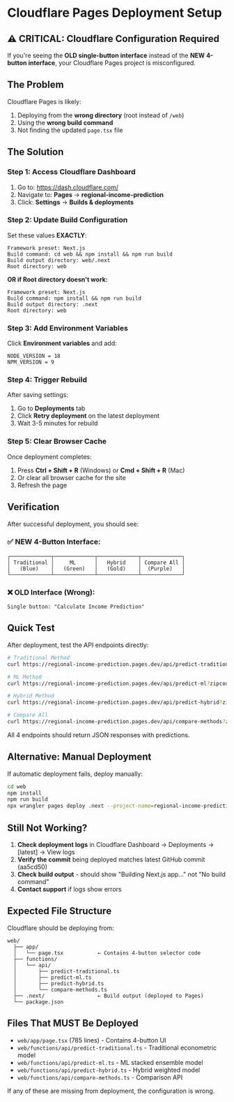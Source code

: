# Cloudflare Pages Deployment Setup

## ⚠️ CRITICAL: Cloudflare Configuration Required

If you're seeing the **OLD single-button interface** instead of the **NEW 4-button interface**, your Cloudflare Pages project is misconfigured.

## The Problem

Cloudflare Pages is likely:
1. Deploying from the **wrong directory** (root instead of `/web`)
2. Using the **wrong build command**
3. Not finding the updated `page.tsx` file

## The Solution

### Step 1: Access Cloudflare Dashboard
1. Go to: https://dash.cloudflare.com/
2. Navigate to: **Pages** → **regional-income-prediction**
3. Click: **Settings** → **Builds & deployments**

### Step 2: Update Build Configuration

Set these values **EXACTLY**:

```
Framework preset: Next.js
Build command: cd web && npm install && npm run build
Build output directory: web/.next
Root directory: web
```

**OR if Root directory doesn't work:**

```
Framework preset: Next.js  
Build command: npm install && npm run build
Build output directory: .next
Root directory: web
```

### Step 3: Add Environment Variables

Click **Environment variables** and add:

```
NODE_VERSION = 18
NPM_VERSION = 9
```

### Step 4: Trigger Rebuild

After saving settings:
1. Go to **Deployments** tab
2. Click **Retry deployment** on the latest deployment
3. Wait 3-5 minutes for rebuild

### Step 5: Clear Browser Cache

Once deployment completes:
1. Press **Ctrl + Shift + R** (Windows) or **Cmd + Shift + R** (Mac)
2. Or clear all browser cache for the site
3. Refresh the page

## Verification

After successful deployment, you should see:

### ✅ NEW 4-Button Interface:
```
┌─────────────┬─────────────┬─────────────┬─────────────┐
│ Traditional │     ML      │   Hybrid    │ Compare All │
│   (Blue)    │   (Green)   │   (Gold)    │  (Purple)   │
└─────────────┴─────────────┴─────────────┴─────────────┘
```

### ❌ OLD Interface (Wrong):
```
Single button: "Calculate Income Prediction"
```

## Quick Test

After deployment, test the API endpoints directly:

```bash
# Traditional Method
curl https://regional-income-prediction.pages.dev/api/predict-traditional?zipcode=10001

# ML Method
curl https://regional-income-prediction.pages.dev/api/predict-ml?zipcode=10001

# Hybrid Method
curl https://regional-income-prediction.pages.dev/api/predict-hybrid?zipcode=10001

# Compare All
curl https://regional-income-prediction.pages.dev/api/compare-methods?zipcode=10001
```

All 4 endpoints should return JSON responses with predictions.

## Alternative: Manual Deployment

If automatic deployment fails, deploy manually:

```bash
cd web
npm install
npm run build
npx wrangler pages deploy .next --project-name=regional-income-prediction
```

## Still Not Working?

1. **Check deployment logs** in Cloudflare Dashboard → Deployments → [latest] → View logs
2. **Verify the commit** being deployed matches latest GitHub commit (aa5cd50)
3. **Check build output** - should show "Building Next.js app..." not "No build command"
4. **Contact support** if logs show errors

## Expected File Structure

Cloudflare should be deploying from:
```
web/
  ├── app/
  │   └── page.tsx           ← Contains 4-button selector code
  ├── functions/
  │   └── api/
  │       ├── predict-traditional.ts
  │       ├── predict-ml.ts
  │       ├── predict-hybrid.ts
  │       └── compare-methods.ts
  ├── .next/                 ← Build output (deployed to Pages)
  └── package.json
```

## Files That MUST Be Deployed

- `web/app/page.tsx` (785 lines) - Contains 4-button UI
- `web/functions/api/predict-traditional.ts` - Traditional econometric model
- `web/functions/api/predict-ml.ts` - ML stacked ensemble model  
- `web/functions/api/predict-hybrid.ts` - Hybrid weighted model
- `web/functions/api/compare-methods.ts` - Comparison API

If any of these are missing from deployment, the configuration is wrong.

